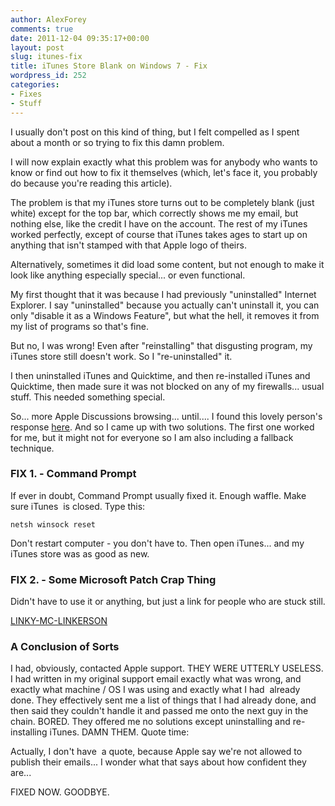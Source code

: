 ```yaml
---
author: AlexForey
comments: true
date: 2011-12-04 09:35:17+00:00
layout: post
slug: itunes-fix
title: iTunes Store Blank on Windows 7 - Fix
wordpress_id: 252
categories:
- Fixes
- Stuff
---
```


I usually don't post on this kind of thing, but I felt compelled as I spent about a month or so trying to fix this damn problem.

I will now explain exactly what this problem was for anybody who wants to know or find out how to fix it themselves (which, let's face it, you probably do because you're reading this article).

The problem is that my iTunes store turns out to be completely blank (just white) except for the top bar, which correctly shows me my email, but nothing else, like the credit I have on the account. The rest of my iTunes worked perfectly, except of course that iTunes takes ages to start up on anything that isn't stamped with that Apple logo of theirs.

Alternatively, sometimes it did load some content, but not enough to make it look like anything especially special... or even functional.

My first thought that it was because I had previously "uninstalled" Internet Explorer. I say "uninstalled" because you actually can't uninstall it, you can only "disable it as a Windows Feature", but what the hell, it removes it from my list of programs so that's fine.

But no, I was wrong! Even after "reinstalling" that disgusting program, my iTunes store still doesn't work. So I "re-uninstalled" it.

I then uninstalled iTunes and Quicktime, and then re-installed iTunes and Quicktime, then made sure it was not blocked on any of my firewalls... usual stuff. This needed something special.

So... more Apple Discussions browsing... until.... I found this lovely person's response [here](https://discussions.apple.com/thread/3304371?start=0&tstart=0). And so I came up with two solutions. The first one worked for me, but it might not for everyone so I am also including a fallback technique.

### FIX 1. - Command Prompt

If ever in doubt, Command Prompt usually fixed it. Enough waffle. Make sure iTunes  is closed. Type this:

`netsh winsock reset`

Don't restart computer - you don't have to. Then open iTunes... and my iTunes store was as good as new.

### FIX 2. - Some Microsoft Patch Crap Thing

Didn't have to use it or anything, but just a link for people who are stuck still.

[LINKY-MC-LINKERSON](http://go.microsoft.com/?linkid=9662461)

### A Conclusion of Sorts


I had, obviously, contacted Apple support. THEY WERE UTTERLY USELESS. I had written in my original support email exactly what was wrong, and exactly what machine / OS I was using and exactly what I had  already done. They effectively sent me a list of things that I had already done, and then said they couldn't handle it and passed me onto the next guy in the chain. BORED. They offered me no solutions except uninstalling and re-installing iTunes. DAMN THEM. Quote time:

Actually, I don't have  a quote, because Apple say we're not allowed to publish their emails... I wonder what that says about how confident they are...

FIXED NOW. GOODBYE.
